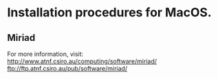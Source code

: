 # Installation procedures for MacOS.

## Miriad
For more information, visit:
http://www.atnf.csiro.au/computing/software/miriad/
ftp://ftp.atnf.csiro.au/pub/software/miriad/

